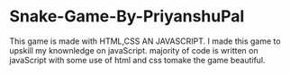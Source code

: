# Snake-Game-By-PriyanshuPal
This game is made with HTML,CSS AN JAVASCRIPT.
I made this game to upskill my knownledge on javaScript. majority of code is written on javaScript with some use of html and css tomake the game beautiful. 
